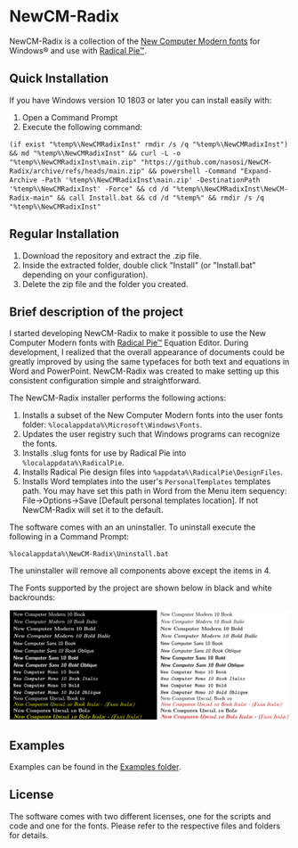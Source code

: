 # NewCM-Radix

NewCM-Radix is a collection of the [New Computer Modern fonts](https://ctan.org/pkg/newcomputermodern) for Windows® and use with [Radical Pie™](https://radicalpie.com/).

## Quick Installation

If you have Windows version 10 1803 or later you can install easily with:
1. Open a Command Prompt
2. Execute the following command:
```
(if exist "%temp%\NewCMRadixInst" rmdir /s /q "%temp%\NewCMRadixInst") && md "%temp%\NewCMRadixInst" && curl -L -o "%temp%\NewCMRadixInst\main.zip" "https://github.com/nasosi/NewCM-Radix/archive/refs/heads/main.zip" && powershell -Command "Expand-Archive -Path '%temp%\NewCMRadixInst\main.zip' -DestinationPath '%temp%\NewCMRadixInst' -Force" && cd /d "%temp%\NewCMRadixInst\NewCM-Radix-main" && call Install.bat && cd /d "%temp%" && rmdir /s /q "%temp%\NewCMRadixInst"
```
## Regular Installation
1. Download the repository and extract the .zip file.
2. Inside the extracted folder, double click "Install" (or "Install.bat" depending on your configuration).
3. Delete the zip file and the folder you created.

## Brief description of the project

I started developing NewCM-Radix to make it possible to use the New Computer Modern fonts with [Radical Pie™](https://radicalpie.com/) Equation Editor. During development, I realized that the overall appearance of documents could be greatly improved by using the same typefaces for both text and equations in Word and PowerPoint. NewCM-Radix was created to make setting up this consistent configuration simple and straightforward.

The NewCM-Radix installer performs the following actions:
1. Installs a subset of the New Computer Modern fonts into the user fonts folder: ```%localappdata%\Microsoft\Windows\Fonts```.
2. Updates the user registry such that Windows programs can recognize the fonts.
3. Installs .slug fonts for use by Radical Pie into ```%localappdata%\RadicalPie```.
4. Installs Radical Pie design files into ```%appdata%\RadicalPie\DesignFiles```.
5. Installs Word templates into the user's  ```PersonalTemplates``` templates path. You may have set this path in Word from the Menu item sequency: File->Options->Save [Default personal templates location]. If not NewCM-Radix will set it to the default.

The software comes with an an uninstaller. To uninstall execute the following in a Command Prompt:
```
%localappdata%\NewCM-Radix\Uninstall.bat
```
The uninstaller will remove all components above except the items in 4.

The Fonts supported by the project are shown below in black and white backrounds:
<div align="center">
<p align="center">
  <img src="Examples/SupportedFonts.png"/>
</p>
</div>

## Examples
Examples can be found in the [Examples folder](https://github.com/nasosi/NewCM-Radix/tree/main/Examples).

## License
The software comes with two different licenses, one for the scripts and code and one for the fonts. Please refer to the respective files and folders for details.
